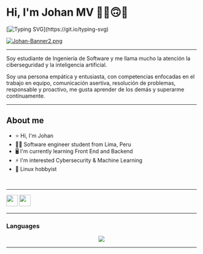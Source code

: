 # Hi, I'm Johan MV ✌🏻🙃🦝

[![Typing SVG](https://readme-typing-svg.herokuapp.com?font=Fira+Code&pause=1000&width=435&lines=I+like+it+programming+.+.+.)](https://git.io/typing-svg)


[![Johan-Banner2.png](https://i.postimg.cc/HsjF6MS9/Johan-Banner2.png)](https://postimg.cc/qzVmRNHN)

---
Soy estudiante de Ingeniería de Software y me llama mucho la atención la ciberseguridad y la inteligencia artificial.

Soy una persona empática y entusiasta, con competencias enfocadas en el trabajo en equipo, comunicación asertiva, resolución de problemas, responsable y proactivo, me gusta aprender de los demás y superarme continuamente.
  
---

## About me

- ⭐ Hi, I'm Johan  
- 🧑‍💻 Software engineer student from Lima, Peru
- 🖥️ I'm currently learning Front End and Backend
- ⚡ I'm interested Cybersecurity & Machine Learning
- 🐧 Linux hobbyist

<br>

---

<p>
<a href="https://www.instagram.com/johan_mv2000/"><img src="https://img.shields.io/badge/Instagram-%23E4405F.svg?style=for-the-badge&logo=Instagram&logoColor=white" style="margin-bottom: 4px;" height="30px" target="_blank"></a>
<a href="https://www.linkedin.com/in/johan-ra%C3%BAl-moreno-vergara-82953620b/"><img src="https://img.shields.io/badge/Linkedin-%231572B6.svg?style=for-the-badge&logo=Linkedin&logoColor=white" style="margin-bottom: 4px;" height="30px" target="_blank"></a>
</p>

---

### Languages

<p align="center">
    <img src="https://skillicons.dev/icons?i=linux,git,javascript,github,kotlin,neovim,mysql,python" />
</p>

---
